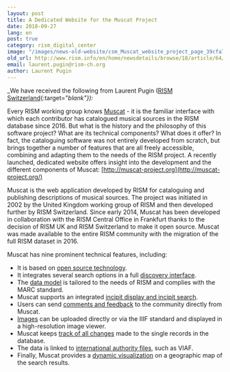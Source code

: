 ```yaml
---
layout: post
title: A Dedicated Website for the Muscat Project
date: 2018-09-27
lang: en
post: true
category: rism_digital_center
image: "/images/news-old-website/csm_Muscat_website_project_page_39cfa71a71.png"
old_url: http://www.rism.info/en/home/newsdetails/browse/18/article/64/a-dedicated-website-for-the-muscat-project.html
email: laurent.pugin@rism-ch.org
author: Laurent Pugin
---
```


_We have received the following from Laurent Pugin ([RISM Switzerland](http://rism-ch.org/){:target="_blank"}):_

Every RISM working group knows [Muscat](/community/muscat.html) - it is the familiar interface with which each contributor has catalogued musical sources in the RISM database since 2016. But what is the history and the philosophy of this software project? What are its technical components? What does it offer? In fact, the cataloguing software was not entirely developed from scratch, but brings together a number of features that are all freely accessible, combining and adapting them to the needs of the RISM project. A recently launched, dedicated website offers insight into the development and the different components of Muscat: [http://muscat-project.org](http://muscat-project.org/)

Muscat is the web application developed by RISM for cataloguing and publishing descriptions of musical sources. The project was initiated in 2002 by the United Kingdom working group of RISM and then developed further by RISM Switzerland. Since early 2014, Muscat has been developed in collaboration with the RISM Central Office in Frankfurt thanks to the decision of RISM UK and RISM Switzerland to make it open source. Muscat was made available to the entire RISM community with the migration of the full RISM dataset in 2016.

Muscat has nine prominent technical features, including:

- It is based on [open source technology](http://muscat-project.org/technology.html).
- It integrates several search options in a full [discovery interface](http://muscat-project.org/discovery.html).
- The [data model](http://muscat-project.org/model.html) is tailored to the needs of RISM and complies with the MARC standard.
- Muscat supports an integrated [incipit display and incipit search](http://muscat-project.org/incipits.html).
- Users can send [comments and feedback](http://muscat-project.org/users-and-feedback.html) to the community directly from Muscat.
- [Images](http://muscat-project.org/images-and-iiif.html) can be uploaded directly or via the IIIF standard and displayed in a high-resolution image viewer.
- Muscat keeps [track of all changes](http://muscat-project.org/data-versioning.html) made to the single records in the database.
- The data is linked to [international authority files](http://muscat-project.org/data-interoperability.html), such as VIAF.
- Finally, Muscat provides a [dynamic visualization](http://muscat-project.org/visualization.html) on a geographic map of the search results.